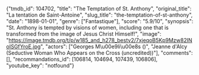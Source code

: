 {"tmdb_id": 104702, "title": "The Temptation of St. Anthony", "original_title": "La tentation de Saint-Antoine", "slug_title": "the-temptation-of-st-anthony", "date": "1898-01-01", "genre": ["Fantastique"], "score": "5.9/10", "synopsis": "St. Anthony is tempted by visions of women, including one that is transformed from the image of Jesus Christ Himself!", "image": "https://image.tmdb.org/t/p/w185_and_h278_bestv2/7xjeqoB5Kp9Mzw82INoISGfYroE.jpg", "actors": ["Georges M\u00e9li\u00e8s ()", "Jeanne d'Alcy (Seductive Woman Who Appears on the Cross (uncredited))"], "comments": [], "recommandations_id": [106814, 104694, 107439, 106806], "youtube_key": "notfound"}